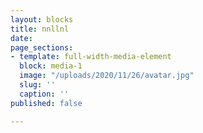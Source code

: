 ```yaml
---
layout: blocks
title: nnllnl
date: 
page_sections:
- template: full-width-media-element
  block: media-1
  image: "/uploads/2020/11/26/avatar.jpg"
  slug: ''
  caption: ''
published: false

---
```

